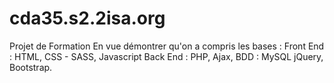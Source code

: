 # cda35.s2.2isa.org
Projet de Formation
En vue démontrer qu'on a compris les bases :
Front End : HTML, CSS - SASS, Javascript
Back End : PHP, Ajax, 
BDD : MySQL
jQuery, Bootstrap.

